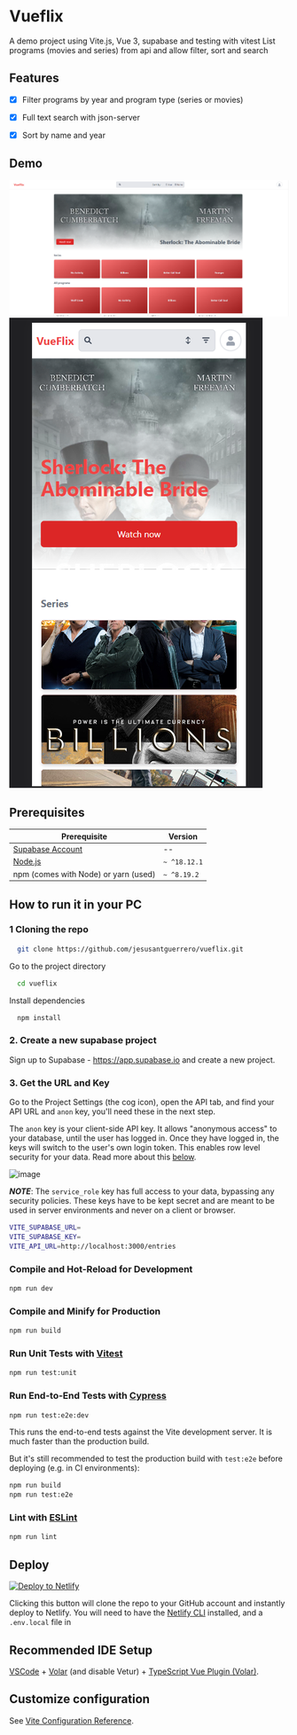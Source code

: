 # Vueflix

A demo project using Vite.js, Vue 3, supabase and testing with vitest 
List programs (movies and series) from api and allow filter, sort and search

## Features
- [x] Filter programs by year and program type (series or movies)

- [x] Full text search with json-server

- [x] Sort by name and year

## Demo
![Home](./Art/home.png)
![Home Mobile](./Art/home-mobile.png)


## Prerequisites

| Prerequisite                                          | Version    |
| ------------------------------------------------------| ---------- |
| [Supabase Account](https://app.supabase.io/)          |    --      |
| [Node.js](http://nodejs.org)                          | `~ ^18.12.1` |
| npm (comes with Node) or yarn (used)                  | `~ ^8.19.2`|

## How to run it in your PC

### 1 Cloning the repo

```bash
  git clone https://github.com/jesusantguerrero/vueflix.git
```

Go to the project directory

```bash
  cd vueflix
```

Install dependencies

```bash
  npm install
```

### 2. Create a new supabase project
Sign up to Supabase - https://app.supabase.io and create a new project.

### 3. Get the URL and Key

Go to the Project Settings (the cog icon), open the API tab, and find your API URL and `anon` key, you'll need these in the next step.

The `anon` key is your client-side API key. It allows "anonymous access" to your database, until the user has logged in. Once they have logged in, the keys will switch to the user's own login token. This enables row level security for your data. Read more about this [below](#postgres-row-level-security).

![image](https://user-images.githubusercontent.com/10214025/88916245-528c2680-d298-11ea-8a71-708f93e1ce4f.png)

**_NOTE_**: The `service_role` key has full access to your data, bypassing any security policies. These keys have to be kept secret and are meant to be used in server environments and never on a client or browser.


```bash
VITE_SUPABASE_URL=
VITE_SUPABASE_KEY=
VITE_API_URL=http://localhost:3000/entries
```


### Compile and Hot-Reload for Development

```sh
npm run dev
```

### Compile and Minify for Production

```sh
npm run build
```

### Run Unit Tests with [Vitest](https://vitest.dev/)

```sh
npm run test:unit
```

### Run End-to-End Tests with [Cypress](https://www.cypress.io/)

```sh
npm run test:e2e:dev
```

This runs the end-to-end tests against the Vite development server.
It is much faster than the production build.

But it's still recommended to test the production build with `test:e2e` before deploying (e.g. in CI environments):

```sh
npm run build
npm run test:e2e
```

### Lint with [ESLint](https://eslint.org/)

```sh
npm run lint
```

## Deploy 

[![Deploy to Netlify](https://www.netlify.com/img/deploy/button.svg)](https://app.netlify.com/start/deploy?repository=https://github.com/jesusantguerrero/vueflix)

Clicking this button will clone the repo to your GitHub account and instantly deploy to Netlify. You will need to have the [Netlify CLI](https://cli.netlify.com/) installed, and a `.env.local` file in 
## Recommended IDE Setup

[VSCode](https://code.visualstudio.com/) + [Volar](https://marketplace.visualstudio.com/items?itemName=Vue.volar) (and disable Vetur) + [TypeScript Vue Plugin (Volar)](https://marketplace.visualstudio.com/items?itemName=Vue.vscode-typescript-vue-plugin).

## Customize configuration

See [Vite Configuration Reference](https://vitejs.dev/config/).

